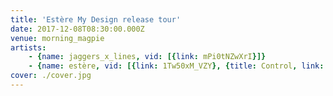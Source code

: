 ```yaml
---
title: 'Estère My Design release tour'
date: 2017-12-08T08:30:00.000Z
venue: morning_magpie
artists:
    - {name: jaggers_x_lines, vid: [{link: mPi0tNZwXrI}]}
    - {name: estère, vid: [{link: 1Tw50xM_VZY}, {title: Control, link: KBGO4zv-SI8}, {title: Nomads, link: BGkX5J0gcqw}, {title: 'Cool Charlie', link: fXtv2oedZnc}]}
cover: ./cover.jpg
---
```

